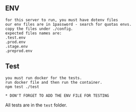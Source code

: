 ## ENV
    for this server to run, you must have dotenv files
    our env files are in 1password - search for quotas envs.
    copy the files under ./config.
    expected files names are:
    .test.env
    .prod.env
    .stage.env
    .preprod.env
## Test
    you must run docker for the tests.
    run docker file and then run the container.
    npm test ./test

    * DON'T FORGET TO ADD THE ENV FILE FOR TESTING

All tests are in the `test` folder.